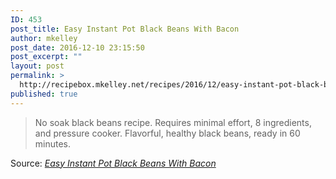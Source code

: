 ```yaml
---
ID: 453
post_title: Easy Instant Pot Black Beans With Bacon
author: mkelley
post_date: 2016-12-10 23:15:50
post_excerpt: ""
layout: post
permalink: >
  http://recipebox.mkelley.net/recipes/2016/12/easy-instant-pot-black-beans-with-bacon/
published: true
---
```

<blockquote><a href="http://www.nomrecipes.com/easy-instant-pot-black-beans-with-bacon/"><img class="alignnone size-full" src="http://recipebox.mkelley.net/wp-content/uploads/2016/12/hqdefault.jpg" alt="" /></a>No soak black beans recipe. Requires minimal effort, 8 ingredients, and pressure cooker. Flavorful, healthy black beans, ready in 60 minutes.</blockquote>
Source: <em><a href="http://www.nomrecipes.com/easy-instant-pot-black-beans-with-bacon/">Easy Instant Pot Black Beans With Bacon</a></em>